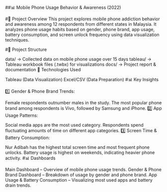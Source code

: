 ##📊 Mobile Phone Usage Behavior & Awareness (2022)

#📌 Project Overview
This project explores mobile phone addiction behavior and awareness among 12 respondents from different states in Malaysia. It analyzes phone usage habits based on gender, phone brand, app usage, battery consumption, and screen unlock frequency using data visualization techniques.

#📂 Project Structure

data/ → Collected data on mobile phone usage over 15 days
tableau/ → Tableau workbook files (.twbx) for visualizations
docs/ → Project report & documentation
🚀 Technologies Used

Tableau (Data Visualization)
Excel/CSV (Data Preparation)
#📊 Key Insights

1️⃣ Gender & Phone Brand Trends:

Female respondents outnumber males in the study.
The most popular phone brand among respondents is Vivo, followed by Samsung and iPhone.
2️⃣ App Usage Patterns:

Social media apps are the most used category.
Respondents spend fluctuating amounts of time on different app categories.
3️⃣ Screen Time & Battery Consumption:

Nur Adibah has the highest total screen time and most frequent phone unlocks.
Battery usage is highest on weekends, indicating heavier phone activity.
#📊 Dashboards

Main Dashboard – Overview of mobile phone usage trends.
Gender & Phone Brand Dashboard – Breakdown of usage by gender and phone brand.
App Usage & Battery Consumption – Visualizing most used apps and battery drain trends.

